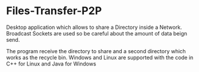 # Files-Transfer-P2P
Desktop application which allows to share a Directory inside a Network.
Broadcast Sockets are used so be careful about the amount of data beign send. 

The program receive the directory to share and a second directory which works as the recycle bin.
Windows and Linux are supported with the code in C++ for Linux and Java for Windows
